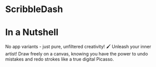 # ScribbleDash

# In a Nutshell
No app variants - just pure, unfiltered creativity! 🖌️ Unleash your inner artist!
Draw freely on a canvas, knowing you have the
power to undo mistakes and redo strokes like a true digital Picasso.
